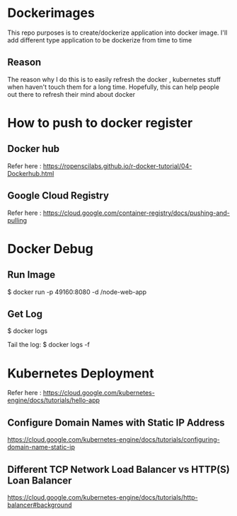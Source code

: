 # Dockerimages
This repo purposes is to create/dockerize application into docker image. I'll add different type application to be dockerize from time to time

## Reason
The reason why I do this is to easily refresh the docker , kubernetes stuff when haven't touch them for a long time.
Hopefully, this can help people out there to refresh their mind about docker


# How to push to docker register
## Docker hub
Refer here : https://ropenscilabs.github.io/r-docker-tutorial/04-Dockerhub.html

## Google Cloud Registry
Refer here : https://cloud.google.com/container-registry/docs/pushing-and-pulling



# Docker Debug

## Run Image
$ docker run -p 49160:8080 -d <your username>/node-web-app

## Get Log
$ docker logs <container id>

Tail the log:
$ docker logs -f <container id>


# Kubernetes Deployment
Refer here : https://cloud.google.com/kubernetes-engine/docs/tutorials/hello-app


## Configure Domain Names with Static IP Address
https://cloud.google.com/kubernetes-engine/docs/tutorials/configuring-domain-name-static-ip

## Different TCP Network Load Balancer vs HTTP(S) Loan Balancer
https://cloud.google.com/kubernetes-engine/docs/tutorials/http-balancer#background 
